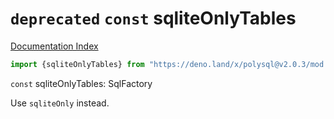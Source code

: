 # `deprecated` `const` sqliteOnlyTables

[Documentation Index](../README.md)

```ts
import {sqliteOnlyTables} from "https://deno.land/x/polysql@v2.0.3/mod.ts"
```

`const` sqliteOnlyTables: SqlFactory

Use `sqliteOnly` instead.

